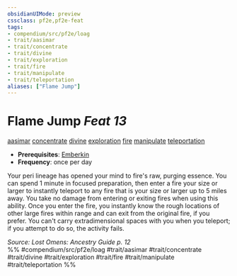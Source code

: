 ```yaml
---
obsidianUIMode: preview
cssclass: pf2e,pf2e-feat
tags:
- compendium/src/pf2e/loag
- trait/aasimar
- trait/concentrate
- trait/divine
- trait/exploration
- trait/fire
- trait/manipulate
- trait/teleportation
aliases: ["Flame Jump"]
---
```

# Flame Jump  *Feat 13*  
[aasimar](rules/traits/aasimar-apg.md "Aasimar Ancestry & Heritage Trait")  [concentrate](rules/traits/concentrate.md "Concentrate Action & Ability Trait")  [divine](rules/traits/divine.md "Divine Tradition Trait")  [exploration](rules/traits/exploration.md "Exploration Action & Ability Trait")  [fire](rules/traits/fire.md "Fire Energy & Element Trait")  [manipulate](rules/traits/manipulate.md "Manipulate General Trait")  [teleportation](rules/traits/teleportation.md "Teleportation Effect Trait")  

- **Prerequisites**: [Emberkin](compendium/feats/emberkin-loag.md)
- **Frequency**: once per day

Your peri lineage has opened your mind to fire's raw, purging essence. You can spend 1 minute in focused preparation, then enter a fire your size or larger to instantly teleport to any fire that is your size or larger up to 5 miles away. You take no damage from entering or exiting fires when using this ability. Once you enter the fire, you instantly know the rough locations of other large fires within range and can exit from the original fire, if you prefer. You can't carry extradimensional spaces with you when you teleport; if you attempt to do so, the activity fails.

*Source: Lost Omens: Ancestry Guide p. 12*  
%% #compendium/src/pf2e/loag #trait/aasimar #trait/concentrate #trait/divine #trait/exploration #trait/fire #trait/manipulate #trait/teleportation %%